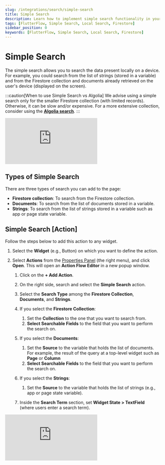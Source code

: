 ```yaml
---
slug: /integrations/search/simple-search
title: Simple Search
description: Learn how to implement simple search functionality in your FlutterFlow app to search local data on a device.
tags: [FlutterFlow, Simple Search, Local Search, Firestore]
sidebar_position: 0
keywords: [FlutterFlow, Simple Search, Local Search, Firestore]
---
```


# Simple Search 

The simple search allows you to search the data present locally on a device. For example, you could search from the list of strings (stored in a variable) and from the Firestore collection and documents already retrieved on the user's device (displayed on the screen).

:::caution[When to use Simple Search vs Algolia]
We advise using a simple search only for the smaller Firestore collection (with limited records).
Otherwise, it can be slow and/or expensive. For a more extensive collection, consider using the 
[**Algolia search**](#).
:::

<div class="video-container"><iframe src="https://www.loom.
com/embed/af535343b8b648c8b0bdaf29911e2eb3?sid=f842a537-14fa-42a5-b6bf-56fb714458a5" frameborder="0" allow="accelerometer; autoplay; clipboard-write; encrypted-media; gyroscope; picture-in-picture; web-share" referrerpolicy="strict-origin-when-cross-origin" allowfullscreen></iframe></div>

<p></p>

## Types of Simple Search

There are three types of search you can add to the page:

- **Firestore collection**: To search from the Firestore collection.
- **Documents**: To search from the list of documents stored in a variable.
- **Strings**: To search from the list of strings stored in a variable such as app or 
  page state variable.





## Simple Search [Action]

Follow the steps below to add this action to any widget.

1. Select the **Widget** (e.g., Button) on which you want to define the action.
2. Select **Actions** from the [Properties Panel](../../intro/ff-ui/builder.md#properties-panel) (the right menu), and click **Open**. This will open an **Action Flow Editor** in a new popup window.

    1. Click on the **+ Add Action**.
    2. On the right side, search and select the **Simple Search** action.
    3. Select the **Search Type** among the **Firestore Collection**, **Documents**, and **Strings**.
    4. If you select the **Firestore Collection**:
	
       1. Set the **Collection** to the one that you want to search from.
       2. **Select Searchable Fields** to the field that you want to perform the search on.
    5. If you select the **Documents**:
	
       1. Set the **Source** to the variable that holds the list of documents. For example, the 
       result of the query at a top-level widget such as **Page** or **Column**
       2. **Select Searchable Fields** to the field that you want to perform the search on.
    6. If you select the **Strings**:
	
       1. Set the **Source** to the variable that holds the list of strings (e.g., app or page 
       state variable).
    7. Inside the **Search Term** section, set **Widget State > TextField** (where users enter a search term).

<div class="video-container"><iframe src="https://www.loom.
com/embed/b756621799e2437aa8cc7dcef6383f13?sid=29926e1c-864c-4f60-a956-01731b7ae99d" frameborder="0" allow="accelerometer; autoplay; clipboard-write; encrypted-media; gyroscope; picture-in-picture; web-share" referrerpolicy="strict-origin-when-cross-origin" allowfullscreen></iframe></div>

